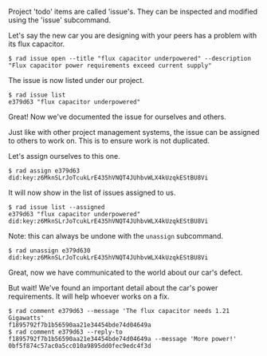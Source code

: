 Project 'todo' items are called 'issue's.  They can be inspected and modified
using the 'issue' subcommand.

Let's say the new car you are designing with your peers has a problem with its flux capacitor.

```
$ rad issue open --title "flux capacitor underpowered" --description "Flux capacitor power requirements exceed current supply"
```

The issue is now listed under our project.

```
$ rad issue list
e379d63 "flux capacitor underpowered"
```

Great! Now we've documented the issue for ourselves and others.

Just like with other project management systems, the issue can be assigned to
others to work on.  This is to ensure work is not duplicated.

Let's assign ourselves to this one.

```
$ rad assign e379d63 did:key:z6MknSLrJoTcukLrE435hVNQT4JUhbvWLX4kUzqkEStBU8Vi
```

It will now show in the list of issues assigned to us.

```
$ rad issue list --assigned
e379d63 "flux capacitor underpowered" did:key:z6MknSLrJoTcukLrE435hVNQT4JUhbvWLX4kUzqkEStBU8Vi
```

Note: this can always be undone with the `unassign` subcommand.

```
$ rad unassign e379d630 did:key:z6MknSLrJoTcukLrE435hVNQT4JUhbvWLX4kUzqkEStBU8Vi
```

Great, now we have communicated to the world about our car's defect.

But wait! We've found an important detail about the car's power requirements.
It will help whoever works on a fix.

```
$ rad comment e379d63 --message 'The flux capacitor needs 1.21 Gigawatts'
f1895792f7b1b56590aa21e34454bde74d04649a
$ rad comment e379d63 --reply-to f1895792f7b1b56590aa21e34454bde74d04649a --message 'More power!'
0bf5f874c57ac0a5cc010a9895dd0fec9edc4f3d
```
